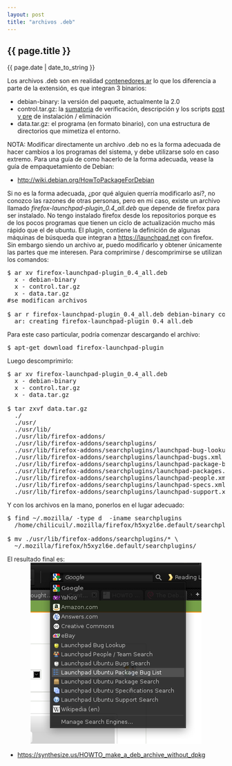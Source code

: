 ```yaml
---
layout: post
title: "archivos .deb"
---
```


## {{ page.title }}
<p class="date">{{ page.date | date_to_string }}</p>

<div class="p">Los archivos .deb son en realidad <a href="http://en.wikipedia.org/wiki/Ar_%28Unix%29">contenedores ar</a> lo que los diferencia a parte de la extensión, es que integran 3 binarios:
</div>

<ul>
	<li>debian-binary: la versión del paquete, actualmente la 2.0</li>
	<li>control.tar.gz: la <a href="http://en.wikipedia.org/wiki/Cryptographic_hash_function">sumatoria</a> de verificación, descripción y los scripts <a href="http://www.debian.org/doc/FAQ/ch-pkg_basics.html">post y pre</a> de instalación / eliminación</li>
	<li>data.tar.gz: el programa (en formato binario), con una estructura de directorios que mimetiza el entorno.</li>
</ul>

<div class="p">NOTA: Modificar directamente un archivo .deb no es la forma adecuada de hacer cambios a los programas del sistema, y debe utilizarse solo en caso extremo. Para una guía de como hacerlo de la forma adecuada, vease la guía de empaquetamiento de Debian:
</div>

<ul>
	<li><a href="http://wiki.debian.org/HowToPackageForDebian" target="_blank">http://wiki.debian.org/HowToPackageForDebian</a></li>
</ul>

<div class="p">Si no es la forma adecuada, ¿por qué alguien querría modificarlo así?, no conozco las razones de otras personas, pero en mi caso, existe un archivo llamado <em>firefox-launchpad-plugin_0.4_all.deb</em> que depende de firefox para ser instalado. No tengo instalado firefox desde los repositorios porque es de los pocos programas que tienen un ciclo de actualización mucho más rápido que el de ubuntu. El plugin, contiene la definición de algunas máquinas de búsqueda que integran a <a href="https://launchpad.net" target="_blank">https://launchpad.net</a> con firefox.
</div>

<div class="p">Sin embargo siendo un archivo ar, puedo modificarlo y obtener únicamente las partes que me interesen. Para comprimirse / descomprimirse se utilizan los comandos:
</div>

<pre class="sh_sh">
$ ar xv firefox-launchpad-plugin_0.4_all.deb
  x - debian-binary
  x - control.tar.gz
  x - data.tar.gz
#se modifican archivos

$ ar r firefox-launchpad-plugin_0.4_all.deb debian-binary control.tar.gz data.tar.gz
  ar: creating firefox-launchpad-plugin_0.4_all.deb
</pre>

<div class="p">Para este caso particular, podría comenzar descargando el archivo:
</div>

<pre class="sh_sh">
$ apt-get download firefox-launchpad-plugin
</pre>

<div class="p">Luego descomprimirlo:
</div>

<pre class="sh_sh">
$ ar xv firefox-launchpad-plugin_0.4_all.deb
  x - debian-binary
  x - control.tar.gz
  x - data.tar.gz

$ tar zxvf data.tar.gz
  ./
  ./usr/
  ./usr/lib/
  ./usr/lib/firefox-addons/
  ./usr/lib/firefox-addons/searchplugins/
  ./usr/lib/firefox-addons/searchplugins/launchpad-bug-lookup.xml
  ./usr/lib/firefox-addons/searchplugins/launchpad-bugs.xml
  ./usr/lib/firefox-addons/searchplugins/launchpad-package-bugs.xml
  ./usr/lib/firefox-addons/searchplugins/launchpad-packages.xml
  ./usr/lib/firefox-addons/searchplugins/launchpad-people.xml
  ./usr/lib/firefox-addons/searchplugins/launchpad-specs.xml
  ./usr/lib/firefox-addons/searchplugins/launchpad-support.xml
</pre>

<div class="p">Y con los archivos en la mano, ponerlos en el lugar adecuado:
</div>

<pre class="sh_sh">
$ find ~/.mozilla/ -type d  -iname searchplugins
  /home/chilicuil/.mozilla/firefox/h5xyzl6e.default/searchplugins

$ mv ./usr/lib/firefox-addons/searchplugins/* \
  ~/.mozilla/firefox/h5xyzl6e.default/searchplugins/
</pre>

<div class="p">El resultado final es:
</div>

<div style="text-align: center;">
    <img src="/assets/img/34.png">
</div>

<ul>
    <li>
    <a href="https://synthesize.us/HOWTO_make_a_deb_archive_without_dpkg">https://synthesize.us/HOWTO_make_a_deb_archive_without_dpkg</a></li>
</ul>
